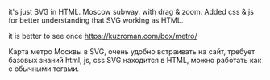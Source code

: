 it's just SVG in HTML. Moscow subway.
with drag & zoom.
Added css & js for better understanding that SVG working as HTML.


it is better to see once https://kuzroman.com/box/metro/

Карта метро Москвы в SVG, очень удобно встраивать на сайт, требует базовых знаний html, js, css
SVG находится в HTML, можно работать как с обычными тегами.
